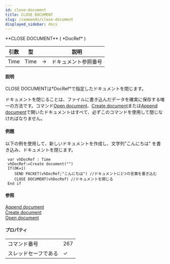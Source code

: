 ```yaml
---
id: close-document
title: CLOSE DOCUMENT
slug: /commands/close-document
displayed_sidebar: docs
---
```


<!--REF #_command_.CLOSE DOCUMENT.Syntax-->**CLOSE DOCUMENT** ( *DocRef* )<!-- END REF-->
<!--REF #_command_.CLOSE DOCUMENT.Params-->
| 引数 | 型 |  | 説明 |
| --- | --- | --- | --- |
| Time | Time | &#8594;  | ドキュメント参照番号 |

<!-- END REF-->

#### 説明 

<!--REF #_command_.CLOSE DOCUMENT.Summary-->CLOSE DOCUMENTは*DocRef*で指定したドキュメントを閉じます。<!-- END REF-->

ドキュメントを閉じることは、ファイルに書き込んだデータを確実に保存する唯一の方法です。コマンド[Open document](open-document.md "Open document")、[Create document](create-document.md "Create document")または[Append document](append-document.md "Append document")で開いたドキュメントはすべて、必ずこのコマンドを使用して閉じなければなりません。

#### 例題 

以下の例を使用して、新しいドキュメントを作成し、文字列"こんにちは" を書き込み、ドキュメントを閉じます。

```4d
 var vhDocRef : Time
 vhDocRef:=Create document("")
 If(OK=1)
    SEND PACKET(vhDocRef;"こんにちは") //ドキュメントに1つの言葉を書き込む
    CLOSE DOCUMENT(vhDocRef) //ドキュメントを閉じる
 End if
```

#### 参照 

[Append document](append-document.md)  
[Create document](create-document.md)  
[Open document](open-document.md)  

#### プロパティ

|  |  |
| --- | --- |
| コマンド番号 | 267 |
| スレッドセーフである | &check; |


